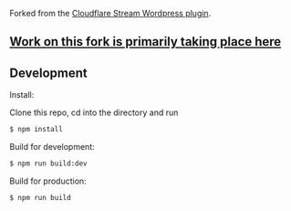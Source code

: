 Forked from the [Cloudflare Stream Wordpress plugin](https://wordpress.org/plugins/cloudflare-stream).

## [Work on this fork is primarily taking place here](https://github.com/B-Interactive/cloudflare-stream-wordpress)


Development
---------------

Install:

Clone this repo, cd into the directory and run

```bash
$ npm install
```

Build for development:

```bash
$ npm run build:dev
```

Build for production:

```bash
$ npm run build
```
